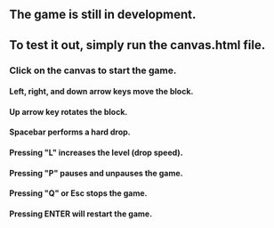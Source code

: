 ## The game is still in development.
## To test it out, simply run the canvas.html file.

### Click on the canvas to start the game.

#### Left, right, and down arrow keys move the block.
#### Up arrow key rotates the block.
#### Spacebar performs a hard drop.
#### Pressing "L" increases the level (drop speed).
#### Pressing "P" pauses and unpauses the game.
#### Pressing "Q" or Esc stops the game.
#### Pressing ENTER will restart the game.

